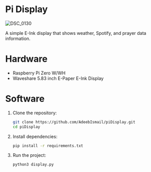 # Pi Display

![DSC_0130](https://github.com/user-attachments/assets/712379ed-0b16-444b-82b1-73445a2079c2)

A simple E-Ink display that shows weather, Spotify, and prayer data information.

# Hardware
* Raspberry Pi Zero W/WH
* Waveshare 5.83 inch E-Paper E-Ink Display  


# Software
1. Clone the repository:

    ```bash
    git clone https://github.com/AdeebIsmail/piDisplay.git
    cd piDisplay
    ```
2. Install dependencies:
    ```bash
    pip install -r requirements.txt
    ```
3. Run the project:
    ```bash
    python3 display.py
    ```
  
